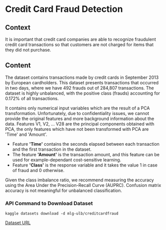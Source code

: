 # Credit Card Fraud Detection

## Context

It is important that credit card companies are able to recognize fraudulent credit card transactions so that customers are not charged for items that they did not purchase.

## Content

The dataset contains transactions made by credit cards in September 2013 by European cardholders. This dataset presents transactions that occurred in two days, where we have 492 frauds out of 284,807 transactions. The dataset is highly unbalanced, with the positive class (frauds) accounting for 0.172% of all transactions.

It contains only numerical input variables which are the result of a PCA transformation. Unfortunately, due to confidentiality issues, we cannot provide the original features and more background information about the data. Features V1, V2, … V28 are the principal components obtained with PCA, the only features which have not been transformed with PCA are 'Time' and 'Amount'. 

- Feature **'Time'** contains the seconds elapsed between each transaction and the first transaction in the dataset.
- The feature **'Amount'** is the transaction amount, and this feature can be used for example-dependant cost-sensitive learning.
- Feature **'Class'** is the response variable and it takes the value 1 in case of fraud and 0 otherwise.

Given the class imbalance ratio, we recommend measuring the accuracy using the Area Under the Precision-Recall Curve (AUPRC). Confusion matrix accuracy is not meaningful for unbalanced classification.

### API Command to Download Dataset

```
kaggle datasets download -d mlg-ulb/creditcardfraud
```


[Dataset URL](https://www.kaggle.com/datasets/mlg-ulb/creditcardfraud)
